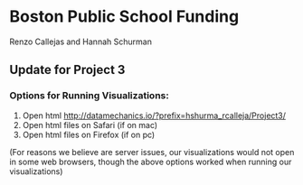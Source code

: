 # Boston Public School Funding 

Renzo Callejas and Hannah Schurman

## Update for Project 3

### Options for Running Visualizations:
1. Open html http://datamechanics.io/?prefix=hshurma_rcalleja/Project3/
2. Open html files on Safari (if on mac)
3. Open html files on Firefox (if on pc) 

(For reasons we believe are server issues, our visualizations would not open in some web browsers, though the above options worked when running our visualizations)


